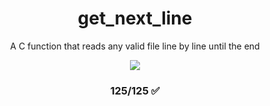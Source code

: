 
<h1 align="center" dir="auto">get_next_line</h1>

<p align="center" dir="auto">A C function that reads any valid file line by line until the end</p>

<p align="center" dir="auto"><img src="https://user-images.githubusercontent.com/81205527/149212588-45d60d10-2e78-46c5-bf0c-0dc247464ad5.png" /></p>

<h3 align="center" dir="auto">125/125 ✅</h3>
